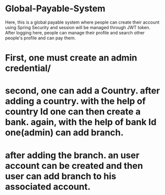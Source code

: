 # Global-Payable-System
Here, this is a global payable system where people can create their account using Spring Security and session will be managed through JWT token. After logging here, people can manage their profile and search other people's profile and can pay them.


# First, one must create an admin credential/
# second, one can add a Country. after adding a country. with the help of country Id one can then create a bank. again, with the help of bank Id one(admin) can add branch.
# after adding the branch. an user account can be created and then user can add branch to his associated account.

